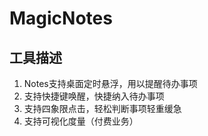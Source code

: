 # MagicNotes

## 工具描述

1. Notes支持桌面定时悬浮，用以提醒待办事项
2. 支持快捷键唤醒，快捷纳入待办事项
3. 支持四象限点击，轻松判断事项轻重缓急
4. 支持可视化度量（付费业务）
